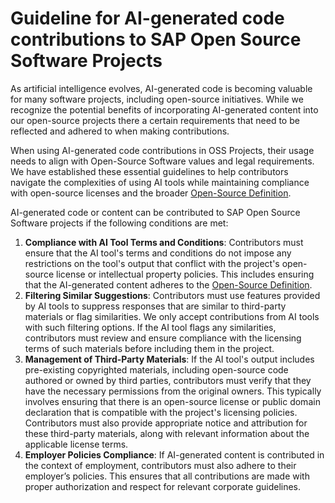 <!--
SPDX-FileCopyrightText: 2020 - 2025 SAP SE

SPDX-License-Identifier: Apache-2.0
-->

# Guideline for AI-generated code contributions to SAP Open Source Software Projects

As artificial intelligence evolves, AI-generated code is becoming valuable for many software projects, including open-source initiatives. While we recognize the potential benefits of incorporating AI-generated content into our open-source projects there a certain requirements that need to be reflected and adhered to when making contributions.

When using AI-generated code contributions in OSS Projects, their usage needs to align with Open-Source Software values and legal requirements. We have established these essential guidelines to help contributors navigate the complexities of using AI tools while maintaining compliance with open-source licenses and the broader [Open-Source Definition](https://opensource.org/osd).

AI-generated code or content can be contributed to SAP Open Source Software projects if the following conditions are met:

1. **Compliance with AI Tool Terms and Conditions**: Contributors must ensure that the AI tool's terms and conditions do not impose any restrictions on the tool's output that conflict with the project's open-source license or intellectual property policies. This includes ensuring that the AI-generated content adheres to the [Open-Source Definition](https://opensource.org/osd).
2. **Filtering Similar Suggestions**: Contributors must use features provided by AI tools to suppress responses that are similar to third-party materials or flag similarities. We only accept contributions from AI tools with such filtering options. If the AI tool flags any similarities, contributors must review and ensure compliance with the licensing terms of such materials before including them in the project.
3. **Management of Third-Party Materials**: If the AI tool's output includes pre-existing copyrighted materials, including open-source code authored or owned by third parties, contributors must verify that they have the necessary permissions from the original owners. This typically involves ensuring that there is an open-source license or public domain declaration that is compatible with the project's licensing policies. Contributors must also provide appropriate notice and attribution for these third-party materials, along with relevant information about the applicable license terms.
4. **Employer Policies Compliance**: If AI-generated content is contributed in the context of employment, contributors must also adhere to their employer’s policies. This ensures that all contributions are made with proper authorization and respect for relevant corporate guidelines.
